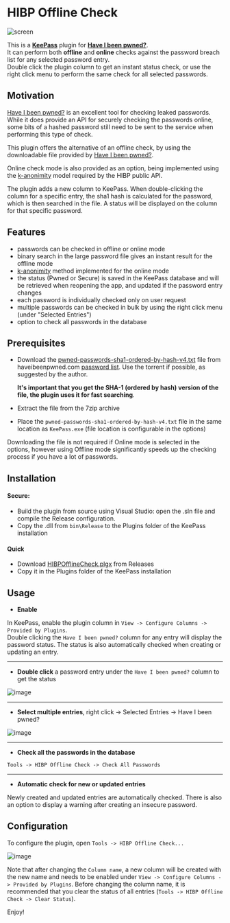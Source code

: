 # HIBP Offline Check

![screen](https://user-images.githubusercontent.com/981184/37559417-71ac2bc4-2a2e-11e8-8e3d-5877d9d7a999.png)

This is a __[KeePass](https://keepass.info/)__ plugin for __[Have I been pwned?](https://haveibeenpwned.com/)__.    
It can perform both __offline__ and __online__ checks against the password breach list for any selected password entry.    
Double click the plugin column to get an instant status check, or use the right click menu to perform the same check for all selected passwords.

## Motivation

[Have I been pwned?](https://haveibeenpwned.com/) is an excellent tool for checking leaked passwords.
While it does provide an API for securely checking the passwords online, some bits of a hashed password still need to be sent to the service when performing this type of check.

This plugin offers the alternative of an offline check, by using the downloadable file provided by [Have I been pwned?](https://haveibeenpwned.com/).    

Online check mode is also provided as an option, being implemented using the [k-anonimity](https://haveibeenpwned.com/API/v2#SearchingPwnedPasswordsByRange) model required by the HIBP public API.

The plugin adds a new column to KeePass. When double-clicking the column for a specific entry, the sha1 hash is calculated for the password, which is then searched in the file. A status will be displayed on the column for that specific password.

## Features

- passwords can be checked in offline or online mode
- binary search in the large password file gives an instant result for the offline mode
- [k-anonimity](https://haveibeenpwned.com/API/v2#SearchingPwnedPasswordsByRange) method implemented for the online mode
- the status (Pwned or Secure) is saved in the KeePass database and will be retrieved when reopening the app, and updated if the password entry changes
- each password is individually checked only on user request
- multiple passwords can be checked in bulk by using the right click menu (under "Selected Entries")
- option to check all passwords in the database

## Prerequisites

- Download the [pwned-passwords-sha1-ordered-by-hash-v4.txt](https://haveibeenpwned.com/Passwords) file from 
haveibeenpwned.com [password list](https://haveibeenpwned.com/Passwords). Use the torrent if possible, as suggested by the author.

    __It's important that you get the SHA-1 (ordered by hash) version of the file, the plugin uses it for fast searching__.
- Extract the file from the 7zip archive
- Place the `pwned-passwords-sha1-ordered-by-hash-v4.txt` file in the same location as `KeePass.exe` (file location is configurable in the options)

Downloading the file is not required if Online mode is selected in the options, however using Offline mode significantly speeds up the checking process if you have a lot of passwords. 

## Installation

#### Secure:

- Build the plugin from source using Visual Studio: open the .sln file and compile the Release configuration.
- Copy the .dll from `bin\Release` to the Plugins folder of the KeePass installation

#### Quick

- Download [HIBPOfflineCheck.plgx](https://github.com/mihaifm/HIBPOfflineCheck/releases/latest) from Releases
- Copy it in the Plugins folder of the KeePass installation

## Usage

* __Enable__

In KeePass, enable the plugin column in `View -> Configure Columns -> Provided by Plugins`.     
Double clicking the `Have I been pwned?` column for any entry will display the password status. The status is also automatically checked when creating or updating an entry.

--------------------------------------------------------------------------------------------

* __Double click__ a password entry under the `Have I been pwned?` column to get the status

![image](https://user-images.githubusercontent.com/981184/46235975-6ce7d700-c385-11e8-9a1e-2d473d825ba1.png)    
    
--------------------------------------------------------------------------------------------

* __Select multiple entries__, right click -> Selected Entries -> Have I been pwned?
    
![image](https://user-images.githubusercontent.com/981184/47184669-f1e66080-d333-11e8-8b14-01808a36706a.png)
        
    
--------------------------------------------------------------------------------------------

* __Check all the passwords in the database__

`Tools -> HIBP Offline Check -> Check All Passwords`

--------------------------------------------------------------------------------------------

* __Automatic check for new or updated entries__

Newly created and updated entries are automatically checked. There is also an option to display a warning after creating an insecure password. 

## Configuration

To configure the plugin, open `Tools -> HIBP Offline Check...`

![image](https://user-images.githubusercontent.com/981184/56583062-5cc56c80-65e1-11e9-826c-aed79ab7607f.png)

Note that after changing the `Column name`, a new column will be created with the new name and needs to be enabled under `View -> Configure Columns -> Provided by Plugins`. Before changing the column name, it is recommended that you clear the status of all entries (`Tools -> HIBP Offline Check -> Clear Status`).

Enjoy!

